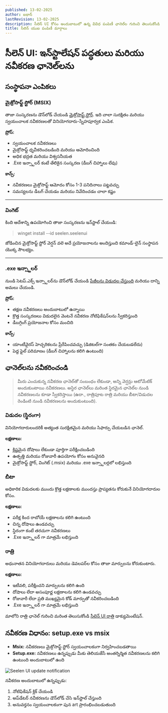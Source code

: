 ```yaml
---
published: 13-02-2025
author: ఐథాన్
lastRevision: 13-02-2025
description: సీలెన్ UI కోసం అందుబాటులో ఉన్న వివిధ పంపిణీ ఛానెల్‌ల గురించి తెలుసుకోండి
title: సీలెన్ యుఐ పంపిణీ మార్గాలు
---
```


# సీలెన్ UI: ఇన్‌స్టాలేషన్ పద్ధతులు మరియు నవీకరణ ఛానెల్‌లను

## సంస్థాపనా ఎంపికలు

### మైక్రోసాఫ్ట్ స్టోర్ (MSIX)

తాజా సంస్కరణను డౌన్‌లోడ్ చేయండి [మైక్రోసాఫ్ట్ స్టోర్](https://www.microsoft.com/store). ఇది చాలా
సురక్షితం మరియు స్వయంచాలక నవీకరణలతో వినియోగదారు-స్నేహపూర్వక ఎంపిక.

**ప్రోస్:**

- స్వయంచాలక నవీకరణలు
- మైక్రోసాఫ్ట్ ధృవీకరించబడింది మరియు ఆమోదించింది
- అధిక భద్రత మరియు విశ్వసనీయత
- .Exe ఇన్స్టాలర్ కంటే తేలికైన సంస్కరణ (డీబగ్ చిహ్నాలు లేవు)

**కాన్స్:**

- నవీకరణలు మైక్రోసాఫ్ట్ ఆమోదం కోసం 1-3 పనిదినాలు పట్టవచ్చు
- సమస్యలను డీబగ్ చేయడం మరియు నివేదించడం చాలా కష్టం

---

### వింగెట్

కింది ఆదేశాన్ని ఉపయోగించి తాజా సంస్కరణను ఇన్‌స్టాల్ చేయండి:

> winget install --id seelen.seelenui

జోడించిన మైక్రోసాఫ్ట్ స్టోర్ వెర్షన్ వలె అదే ప్రయోజనాలను అందిస్తుంది కమాండ్-లైన్ సంస్థాపన యొక్క సౌలభ్యం.

---

### .exe ఇన్స్టాలర్

నుండి సెటప్.ఎక్స్ ఇన్స్టాలర్‌ను డౌన్‌లోడ్ చేయండి
[పేజీలను విడుదల చేస్తుంది](https://github.com/eythaann/Seelen-UI/releases) మరియు దాన్ని
అమలు చేయండి.

**ప్రోస్:**

- తక్షణ నవీకరణలు అందుబాటులో ఉన్నాయి
- క్రొత్త సంస్కరణలు విడుదలైన వెంటనే నవీకరణ నోటిఫికేషన్‌లను స్వీకరిస్తుంది
- డీబగ్గింగ్ ప్రయోజనాల కోసం మంచిది

**కాన్స్:**

- యాంటీవైరస్ హెచ్చరికలను ప్రేరేపించవచ్చు (డిజిటల్‌గా సంతకం చేయబడలేదు)
- పెద్ద ఫైల్ పరిమాణం (డీబగ్ చిహ్నాలను కలిగి ఉంటుంది)

## ఛానెల్‌లను నవీకరించండి

> మీరు ఎంచుకున్న నవీకరణ ఛానెల్‌తో సంబంధం లేకుండా, అన్ని వెర్షన్లు ఆటోమేటిక్ అందుకుంటాయి నవీకరణలు. అస్థిర
> ఛానెల్‌లు మరింత స్థిరమైన ఛానెల్‌ల నుండి నవీకరణలను కూడా స్వీకరిస్తాయి (ఉదా., రాత్రిపూట రాత్రి మరియు బీటా/విడుదల
> రెండింటి నుండి నవీకరణలను అందుకుంటుంది).

### విడుదల (స్థిరంగా)

వినియోగదారులందరికీ అత్యంత సురక్షితమైన మరియు సిఫార్సు చేయబడిన ఛానెల్.

**లక్షణాలు:**

- క్లిష్టమైన దోషాలు లేకుండా పూర్తిగా పరీక్షించబడింది
- ఉత్పత్తి మరియు రోజువారీ ఉపయోగం కోసం అనువైనది
- మైక్రోసాఫ్ట్ స్టోర్, వింగెట్ (.msix) మరియు .exe ఇన్స్టాలర్లలో లభిస్తుంది

### బీటా

అధికారిక విడుదలకు ముందు క్రొత్త లక్షణాలకు ముందస్తు ప్రాప్యతను కోరుకునే వినియోగదారుల కోసం.

**లక్షణాలు:**

- పరీక్ష కింద రాబోయే లక్షణాలను కలిగి ఉంటుంది
- చిన్న దోషాలు ఉండవచ్చు
- స్థిరంగా కంటే తరచుగా నవీకరణలు
- .Exe ఇన్స్టాలర్ గా మాత్రమే లభిస్తుంది

### రాత్రి

అధునాతన వినియోగదారులు మరియు డెవలపర్‌ల కోసం తాజా మార్పులను కోరుకుంటారు.

**లక్షణాలు:**

- ఇటీవలి, పరీక్షించని మార్పులను కలిగి ఉంది
- దోషాలు లేదా అసంపూర్ణ లక్షణాలను కలిగి ఉండవచ్చు
- రోజువారీ లేదా ప్రతి ముఖ్యమైన కోడ్ మార్పుతో నవీకరించబడింది
- .Exe ఇన్స్టాలర్ గా మాత్రమే లభిస్తుంది

మాలోని రాత్రి ఛానెల్ గురించి మరింత తెలుసుకోండి [సీలెన్ UI రాత్రి](https://seelen.io/blog/nightly)
డాక్యుమెంటేషన్.

## నవీకరణ విధానం: setup.exe vs msix

- **Msix:** నవీకరణలు మైక్రోసాఫ్ట్ స్టోర్ స్వయంచాలకంగా నిర్వహించబడతాయి
- **Setup.exe:** నవీకరణలు ఉన్నప్పుడు మీకు తెలియజేసే అంతర్నిర్మిత నవీకరణలను కలిగి ఉంటుంది
  అందుబాటులో ఉంది

![Seelen UI update notification](https://github.com/Seelen-Inc/slu-blog/blob/master/blog/seelen-ui-distribution-channels/image.png?raw=true)

నవీకరణ అందుబాటులో ఉన్నప్పుడు:

1. నోటిఫికేషన్ క్లిక్ చేయండి
2. అప్‌డేటర్ నవీకరణను డౌన్‌లోడ్ చేసి ఇన్‌స్టాల్ చేస్తుంది
3. అనువర్తనం స్వయంచాలకంగా పున art ప్రారంభించబడుతుంది
